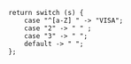         return switch (s) {
            case "^[a-Z] " -> "VISA";
            case "2" -> " " ;
            case "3" -> " ";
            default -> " ";
        };